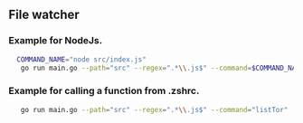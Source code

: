 ## File watcher


### Example for NodeJs.
 ```sh
   COMMAND_NAME="node src/index.js"
    go run main.go --path="src" --regex=".*\\.js$" --command=$COMMAND_NAME
 ```


 ### Example for calling a function from .zshrc.
 ```sh
    go run main.go --path="src" --regex=".*\\.js$" --command="listTor"
 ```